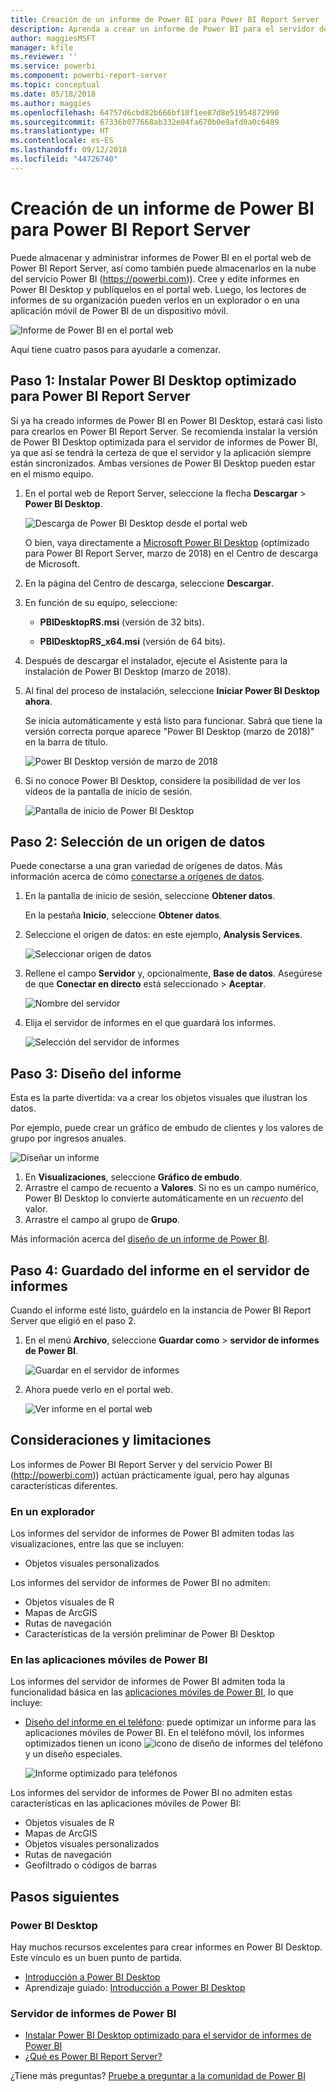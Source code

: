 ```yaml
---
title: Creación de un informe de Power BI para Power BI Report Server
description: Aprenda a crear un informe de Power BI para el servidor de informes de Power BI en sencillos pasos.
author: maggiesMSFT
manager: kfile
ms.reviewer: ''
ms.service: powerbi
ms.component: powerbi-report-server
ms.topic: conceptual
ms.date: 05/18/2018
ms.author: maggies
ms.openlocfilehash: 64757d6cbd82b666bf18f1ee87d8e51954872990
ms.sourcegitcommit: 67336b077668ab332e04fa670b0e9afd0a0c6489
ms.translationtype: HT
ms.contentlocale: es-ES
ms.lasthandoff: 09/12/2018
ms.locfileid: "44726740"
---
```

# <a name="create-a-power-bi-report-for-power-bi-report-server"></a>Creación de un informe de Power BI para Power BI Report Server
Puede almacenar y administrar informes de Power BI en el portal web de Power BI Report Server, así como también puede almacenarlos en la nube del servicio Power BI (https://powerbi.com)). Cree y edite informes en Power BI Desktop y publíquelos en el portal web. Luego, los lectores de informes de su organización pueden verlos en un explorador o en una aplicación móvil de Power BI de un dispositivo móvil.

![Informe de Power BI en el portal web](media/quickstart-create-powerbi-report/report-server-powerbi-report.png)

Aquí tiene cuatro pasos para ayudarle a comenzar.

## <a name="step-1-install-power-bi-desktop-optimized-for-power-bi-report-server"></a>Paso 1: Instalar Power BI Desktop optimizado para Power BI Report Server

Si ya ha creado informes de Power BI en Power BI Desktop, estará casi listo para crearlos en Power BI Report Server. Se recomienda instalar la versión de Power BI Desktop optimizada para el servidor de informes de Power BI, ya que así se tendrá la certeza de que el servidor y la aplicación siempre están sincronizados. Ambas versiones de Power BI Desktop pueden estar en el mismo equipo.

1. En el portal web de Report Server, seleccione la flecha **Descargar** > **Power BI Desktop**.

    ![Descarga de Power BI Desktop desde el portal web](media/quickstart-create-powerbi-report/report-server-download-web-portal.png)

    O bien, vaya directamente a [Microsoft Power BI Desktop](https://www.microsoft.com/download/details.aspx?id=56723) (optimizado para Power BI Report Server, marzo de 2018) en el Centro de descarga de Microsoft.

2. En la página del Centro de descarga, seleccione **Descargar**.

3. En función de su equipo, seleccione:

    - **PBIDesktopRS.msi** (versión de 32 bits).

    - **PBIDesktopRS_x64.msi** (versión de 64 bits).

4. Después de descargar el instalador, ejecute el Asistente para la instalación de Power BI Desktop (marzo de 2018).

2. Al final del proceso de instalación, seleccione **Iniciar Power BI Desktop ahora**.
   
    Se inicia automáticamente y está listo para funcionar. Sabrá que tiene la versión correcta porque aparece "Power BI Desktop (marzo de 2018)" en la barra de título.

    ![Power BI Desktop versión de marzo de 2018](media/quickstart-create-powerbi-report/report-server-desktop-march-2018.png)

3. Si no conoce Power BI Desktop, considere la posibilidad de ver los vídeos de la pantalla de inicio de sesión.
   
    ![Pantalla de inicio de Power BI Desktop](media/quickstart-create-powerbi-report/report-server-powerbi-desktop-start.png)

## <a name="step-2-select-a-data-source"></a>Paso 2: Selección de un origen de datos
Puede conectarse a una gran variedad de orígenes de datos. Más información acerca de cómo [conectarse a orígenes de datos](connect-data-sources.md).

1. En la pantalla de inicio de sesión, seleccione **Obtener datos**.
   
    En la pestaña **Inicio**, seleccione **Obtener datos**.
2. Seleccione el origen de datos: en este ejemplo, **Analysis Services**.
   
    ![Seleccionar origen de datos](media/quickstart-create-powerbi-report/report-server-get-data-ssas.png)
3. Rellene el campo **Servidor** y, opcionalmente, **Base de datos**. Asegúrese de que **Conectar en directo** está seleccionado > **Aceptar**.
   
    ![Nombre del servidor](media/quickstart-create-powerbi-report/report-server-ssas-server-name.png)
4. Elija el servidor de informes en el que guardará los informes.
   
    ![Selección del servidor de informes](media/quickstart-create-powerbi-report/report-server-select-server.png)

## <a name="step-3-design-your-report"></a>Paso 3: Diseño del informe
Esta es la parte divertida: va a crear los objetos visuales que ilustran los datos.

Por ejemplo, puede crear un gráfico de embudo de clientes y los valores de grupo por ingresos anuales.

![Diseñar un informe](media/quickstart-create-powerbi-report/report-server-create-funnel.png)

1. En **Visualizaciones**, seleccione **Gráfico de embudo**.
2. Arrastre el campo de recuento a **Valores**. Si no es un campo numérico, Power BI Desktop lo convierte automáticamente en un *recuento* del valor.
3. Arrastre el campo al grupo de **Grupo**.

Más información acerca del [diseño de un informe de Power BI](../desktop-report-view.md).

## <a name="step-4-save-your-report-to-the-report-server"></a>Paso 4: Guardado del informe en el servidor de informes
Cuando el informe esté listo, guárdelo en la instancia de Power BI Report Server que eligió en el paso 2.

1. En el menú **Archivo**, seleccione **Guardar como** > **servidor de informes de Power BI**.
   
    ![Guardar en el servidor de informes](media/quickstart-create-powerbi-report/report-server-save-as-powerbi-report-server.png)
2. Ahora puede verlo en el portal web.
   
    ![Ver informe en el portal web](media/quickstart-create-powerbi-report/report-server-powerbi-report.png)

## <a name="considerations-and-limitations"></a>Consideraciones y limitaciones
Los informes de Power BI Report Server y del servicio Power BI (http://powerbi.com)) actúan prácticamente igual, pero hay algunas características diferentes.

### <a name="in-a-browser"></a>En un explorador
Los informes del servidor de informes de Power BI admiten todas las visualizaciones, entre las que se incluyen:

* Objetos visuales personalizados

Los informes del servidor de informes de Power BI no admiten:

* Objetos visuales de R
* Mapas de ArcGIS
* Rutas de navegación
* Características de la versión preliminar de Power BI Desktop

### <a name="in-the-power-bi-mobile-apps"></a>En las aplicaciones móviles de Power BI
Los informes del servidor de informes de Power BI admiten toda la funcionalidad básica en las [aplicaciones móviles de Power BI](../consumer/mobile/mobile-apps-for-mobile-devices.md), lo que incluye:

* [Diseño del informe en el teléfono](../desktop-create-phone-report.md): puede optimizar un informe para las aplicaciones móviles de Power BI. En el teléfono móvil, los informes optimizados tienen un icono ![icono de diseño de informes del teléfono](media/quickstart-create-powerbi-report/power-bi-rs-mobile-optimized-icon.png) y un diseño especiales.
  
    ![Informe optimizado para teléfonos](media/quickstart-create-powerbi-report/power-bi-rs-mobile-optimized-report.png)

Los informes del servidor de informes de Power BI no admiten estas características en las aplicaciones móviles de Power BI:

* Objetos visuales de R
* Mapas de ArcGIS
* Objetos visuales personalizados
* Rutas de navegación
* Geofiltrado o códigos de barras

## <a name="next-steps"></a>Pasos siguientes
### <a name="power-bi-desktop"></a>Power BI Desktop
Hay muchos recursos excelentes para crear informes en Power BI Desktop. Este vínculo es un buen punto de partida.

* [Introducción a Power BI Desktop](../desktop-getting-started.md)
* Aprendizaje guiado: [Introducción a Power BI Desktop](../guided-learning/gettingdata.yml?tutorial-step=2)

### <a name="power-bi-report-server"></a>Servidor de informes de Power BI
* [Instalar Power BI Desktop optimizado para el servidor de informes de Power BI](install-powerbi-desktop.md)  
* [¿Qué es Power BI Report Server?](get-started.md)  

¿Tiene más preguntas? [Pruebe a preguntar a la comunidad de Power BI](https://community.powerbi.com/)
